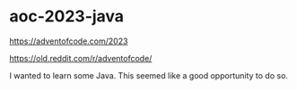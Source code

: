 # aoc-2023-java

https://adventofcode.com/2023

https://old.reddit.com/r/adventofcode/

I wanted to learn some Java. This seemed like a good opportunity to do so.